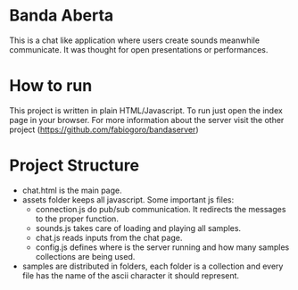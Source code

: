 # Banda Aberta

This is a chat like application where users create sounds meanwhile communicate. It was thought for open presentations or performances.

# How to run

This project is written in plain HTML/Javascript.
To run just open the index page in your browser.
For more information about the server visit the other project (https://github.com/fabiogoro/bandaserver)

# Project Structure

* chat.html is the main page.
* assets folder keeps all javascript. Some important js files:
  * connection.js do pub/sub communication. It redirects the messages to the proper function.
  * sounds.js takes care of loading and playing all samples.
  * chat.js reads inputs from the chat page.
  * config.js defines where is the server running and how many samples collections are being used.
* samples are distributed in folders, each folder is a collection and every file has the name of the ascii character it should represent.
